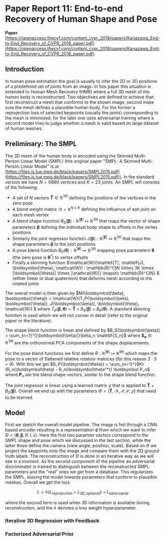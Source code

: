 # Paper Report 11: End-to-end Recovery of Human Shape and Pose

**Paper** [https://openaccess.thecvf.com/content_cvpr_2018/papers/Kanazawa_End-to-End_Recovery_of_CVPR_2018_paper.pdf](https://openaccess.thecvf.com/content_cvpr_2018/papers/Kanazawa_End-to-End_Recovery_of_CVPR_2018_paper.pdf)

## Introduction

In human pose estimation the goal is usually to infer the 2D or 3D positions of a predefined set of joints from an image. In this paper this situation is extended
to Human Mesh Recovery (HMR) where a full 3D mesh of the human body is reconstructed. Two objectives are defined to achieve that: first reconstruct a mesh that conforms to
the shown image, second make sure the mesh defines a plausible human body. For the former a reprojection loss of selected keypoints (usually the joints) corresponding to the mesh is minimized, for the later
one uses adversarial training where a second model tries to judge whether a mesh is valid based on large dataset of human meshes.

## Preliminary: The SMPL
The 3D mesh of the human body is encoded using the Skinned Multi-Person Linear Model (SMPL) (the original paper "SMPL: A Skinned Multi-Person Linear Model" is at [https://files.is.tue.mpg.de/black/papers/SMPL2015.pdf](https://files.is.tue.mpg.de/black/papers/SMPL2015.pdf)). 
In the standard version we have $N=6890$ vertices and $K=23$ joints. An SMPL will consists of the following:

- A set of $N$ vectors $\mathbf{\bar T} \in \mathbb{R}^{3N}$ defining the positions of the vertices in the zero pose
- A blend weight matrix $\mathcal{W} \in \mathbb{R}^{N \times K}$ defining the influence of eah joint on each mesh vertex
- A blend shape function $B_S(\boldsymbol{\beta}) : \mathbb{R}^{|\boldsymbol{\beta}|} \mapsto \mathbb{R}^{3N}$ that maps the vector of shape parameters $\boldsymbol{\beta}$ defining the individual body shape to offsets in the vertex positions
- Similarly the joint regressor function $J(\boldsymbol{\beta}) : \mathbb{R}^{|\boldsymbol{\beta}|} \mapsto \mathbb{R}^{3K}$ that maps the shape parameters $\boldsymbol{\beta}$ to the joint positions
- A pose blend function $B_P(\boldsymbol{\theta}) : \mathbb{R}^{|\boldsymbol{\theta}|} \mapsto \mathbb{R}^{3N}$ mapping pose parameters $\boldsymbol{\theta}$ (the zero pose is $\boldsymbol{\theta}^*$) to vertex offsets
- Finally a skinning function $\mathcal{W}(\mathbf{T}, \mathbf{J}, \boldsymbol{\theta}, \mathcal{W}) : \mathbb{R}^{3N \times 3K \times |\boldsymbol{\theta}| \times |\mathcal{W}|} \mapsto \mathbb{R}^{3N}
$ (either linear or dual quaternion) that deforms mesh according to the rotated joints

The overall model is then given by $M(\boldsymbol{\beta}, \boldsymbol{\theta}) = \mathcal{W}(T_P(\boldsymbol{\beta}, \boldsymbol{\theta}), J(\boldsymbol{\beta}), \boldsymbol{\theta}, \mathcal{W})
$ where $T_P(\boldsymbol{\beta}, \boldsymbol{\theta}) = \mathbf{\bar T} + B_S(\boldsymbol{\beta}) + B_P(\boldsymbol{\theta})$. A standard skinning function is used which we will not conver in detail (refer to the original paper or the literature).

The shape blend function is linear and defined by $B_S(\boldsymbol{\beta}) = \sum_{n=1}^{|\boldsymbol{\beta}|}\beta_n \mathbf{S_n}$ where $\mathbf{S_n}\in \mathbb{R}^{3N}$ are the orthonormal PCA components of the shape displacements.

For the pose blend functions we first define $R: \mathbb{R}^{|\boldsymbol{\theta}|} \mapsto \mathbb{R}^{9K}$ which maps the pose to a vector of flattened relative rotation matrices (for this reason $3\cdot3 = 9$).
With this we get $B_P(\boldsymbol{\theta}) = \sum_{n=1}^{9K} (R_n(\boldsymbol\theta) - R_n(\boldsymbol\theta^*)) \boldsymbol P_n$ where $\boldsymbol P_n$ are the blend shape vectors, similar to the shape blend function.

The joint regressor is linear using a learned matrix $\mathcal{J}$ that is applied to $\mathbf{\bar T} + B_S(\boldsymbol{\beta})$. Overall we end up with the parameters $\Phi = (\mathbf{\bar T}, \mathcal{W}, \mathcal{P}, \mathcal{S}, \mathcal{J})$ that need to be learned.

## Model

First we sketch the overall model pipeline. The image is fed through a CNN based encoder resulting in a representation $\phi$ from which we want to infer $\Theta = (\boldsymbol \theta, \boldsymbol \beta, R, t, s)$.
Here the first two paramter vectors correspond to the SMPL shape and pose which we discussed in the last section, while the latter three define the camera (view angle, position, scale). Based on $\Theta$ we project the keypoints
onto the image and compare them with the 2D ground truth labels. The reconstruction of $\Theta$ is done in an iterative way as we will see in a moment.
As the second component of the pipeline an adversarial discriminator is trained to distinguish between the reconstructed SMPL parameters and the "real" ones we get from a database. This regularizes the SMPL, biasing the model
towards parameters that conform to plausible meshes. Overall we get the loss

$$ L = \lambda (L_{reprojection} + L_{3D;optional}) + L_{adversarial} $$

where the second term is used when 3D information is available during reconstruction, and the $\lambda$ denotes a loss weight hyperparameter.


### Iterative 3D Regression with Feedback

### Factorized Adversarial Prior

